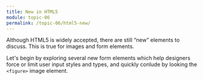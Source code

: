 ```yaml
---
title: New in HTML5
module: topic-06
permalink: /topic-06/html5-new/
---
```


<div class="divider-heading"></div>

Although HTML5 is widely accepted, there are still “new” elements to discuss. This is true for images and form elements.

Let's begin by exploring several new form elements which help designers force or limit user input styles and types, and quickly conlude by looking the `<figure>` image element.
